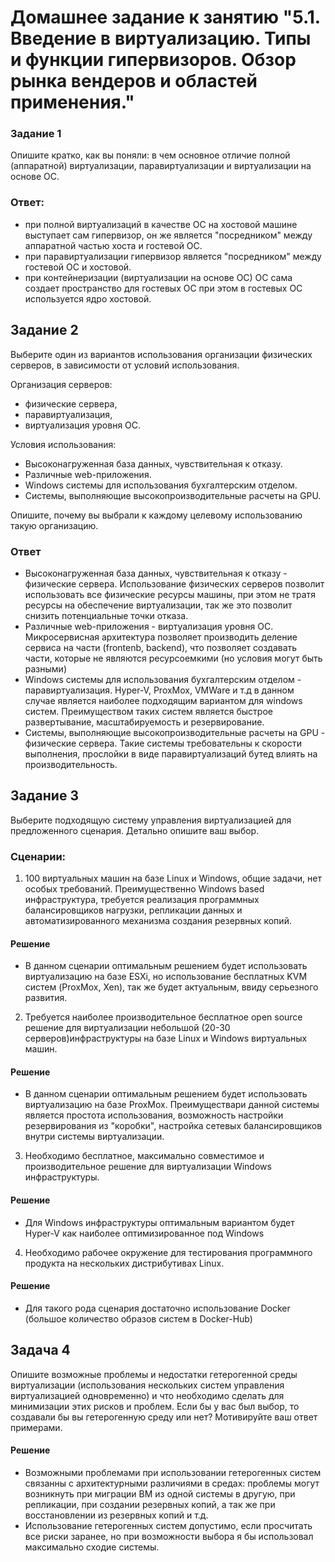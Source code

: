 # Домашнее задание к занятию "5.1. Введение в виртуализацию. Типы и функции гипервизоров. Обзор рынка вендеров и областей применения."

### Задание 1
Опишите кратко, как вы поняли: в чем основное отличие полной (аппаратной) виртуализации, паравиртуализации и виртуализации на основе ОС.

### Ответ:
* при полной виртуализаций в качестве ОС на хостовой машине выступает сам гипервизор, он же является "посредником" между аппаратной частью хоста и гостевой ОС.
* при паравиртуализации гипервизор является "посредником" между гостевой ОС и хостовой. 
* при контейнеризации (виртуализации на основе ОС) ОС сама создает пространство для гостевых ОС при этом в гостевых ОС используется ядро хостовой.

## Задание 2
Выберите один из вариантов использования организации физических серверов, в зависимости от условий использования.

Организация серверов:

* физические сервера,
* паравиртуализация,
* виртуализация уровня ОС.

Условия использования:

* Высоконагруженная база данных, чувствительная к отказу.
* Различные web-приложения.
* Windows системы для использования бухгалтерским отделом.
* Системы, выполняющие высокопроизводительные расчеты на GPU.

Опишите, почему вы выбрали к каждому целевому использованию такую организацию.

### Ответ 
* Высоконагруженная база данных, чувствительная к отказу - физические сервера. Использование физических серверов позволит использовать все физические ресурсы машины, при этом не тратя ресурсы на обеспечение виртуализации, так же это позволит снизить потенциальные точки отказа. 
* Различные web-приложения - виртуализация уровня ОС. Микросервисная архитектура позволяет производить деление сервиса на части (frontenb, backend), что позволяет создавать части, которые не являются ресурсоемкими (но условия могут быть разными)
* Windows системы для использования бухгалтерским отделом - паравиртуализация. Hyper-V, ProxMox, VMWare и т.д в данном случае является наиболее подходящим вариантом для windows систем. Преимуществом таких систем является быстрое развертывание, масштабируемость и резервирование. 
* Системы, выполняющие высокопроизводительные расчеты на GPU - физические сервера. Такие системы требовательны к скорости выполнения, прослойки в виде паравиртуализаций бутед влиять на производительность. 

## Задание 3
Выберите подходящую систему управления виртуализацией для предложенного сценария. Детально опишите ваш выбор.

### Сценарии:

1. 100 виртуальных машин на базе Linux и Windows, общие задачи, нет особых требований. Преимущественно Windows based 
инфраструктура, требуется реализация программных балансировщиков нагрузки, репликации данных и автоматизированного 
механизма создания резервных копий.
#### Решение
* В данном сценарии оптимальным решением будет использовать виртуализацию на базе ESXi, но использование бесплатных KVM систем (ProxMox, Xen), так же будет актуальным, ввиду серьезного развития. 

2. Требуется наиболее производительное бесплатное open source решение для виртуализации небольшой (20-30 серверов)инфраструктуры на базе Linux и Windows виртуальных машин.
#### Решение 
* В данном сценарии оптимальным решением будет использовать виртуализацию на базе ProxMox. Преимуществари данной системы является простота использования, возможность настройки резервирования из "коробки", настройка сетевых балансировщиков внутри системы виртуализации.

3. Необходимо бесплатное, максимально совместимое и производительное решение для виртуализации Windows инфраструктуры.
#### Решение 
* Для Windows инфраструктуры оптимальным вариантом будет Hyper-V как наиболее оптимизированное под Windows

4. Необходимо рабочее окружение для тестирования программного продукта на нескольких дистрибутивах Linux.
#### Решение 
* Для такого рода сценария достаточно использование Docker (большое количество образов систем в Docker-Hub)

## Задача 4
Опишите возможные проблемы и недостатки гетерогенной среды виртуализации (использования нескольких систем управления 
виртуализацией одновременно) и что необходимо сделать для минимизации этих рисков и проблем. Если бы у вас был выбор, 
то создавали бы вы гетерогенную среду или нет? Мотивируйте ваш ответ примерами.
#### Решение 
* Возможными проблемами при использовании гетерогенных систем связанны с архитектурными различиями в средах: проблемы могут возникнуть при миграции ВМ из одной системы в другую, при репликации, при создании резервных копий, а так же при восстановлении из резервных копий и т.д. 
* Использование гетерогенных систем допустимо, если просчитать все риски заранее, но при возможности выбора я бы использовал максимально сходие системы. 